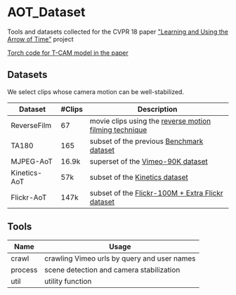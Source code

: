 # AOT_Dataset
Tools and datasets collected for the CVPR 18 paper ["Learning and Using the Arrow of Time"](http://vision03.csail.mit.edu/manip/aot/aot.html) project

[Torch code for T-CAM model in the paper](https://github.com/donglaiw/AoT_TCAM)

## Datasets
We select clips whose camera motion can be well-stabilized.

| Dataset      | #Clips |  Description |
| -----------  | ------ |   ------     | 
| ReverseFilm  | 67     | movie clips using the [reverse motion filming technique](https://en.wikipedia.org/wiki/Reverse_motion) |
| TA180        | 165    | subset of the previous [Benchmark dataset](http://www.robots.ox.ac.uk/~vgg/data/arrow/)                |
| MJPEG-AoT    | 16.9k  | superset of the [Vimeo-90K dataset](https://github.com/anchen1011/toflow/)                             |
| Kinetics-AoT | 57k    | subset of the [Kinetics dataset](https://deepmind.com/research/open-source/open-source-datasets/kinetics/) |
| Flickr-AoT   | 147k   | subset of the [Flickr-100M + Extra Flickr dataset](http://carlvondrick.com/tinyvideo/)|

## Tools


| Name         | Usage |
| -----------  | ------ |
| crawl        | crawling Vimeo urls by query and user names |
| process  | scene detection and camera stabilization    |
| util   | utility function   |
